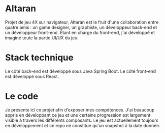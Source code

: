# Altaran

Projet de jeu 4X sur navigateur, Altaran est le fruit d'une collaboration entre quatre amis : un game designer, un graphiste, un développeur back-end et un développeur front-end.
Étant en charge du front-end, j'ai développé et imaginé toute la partie UI/UX du jeu.

# Stack technique

Le côté back-end est développé sous Java Spring Boot. Le côté front-end est développé sous React.

# Le code

Je présente ici ce projet afin d'exposer mes compétences. J'ai beaucoup appris en développant ce jeu et une certaine progression est largement visible à travers les différents composants.
Le jeu est actuellement toujours en développement et ce repo ne constitue qu'un snapshot à la date donnée.
